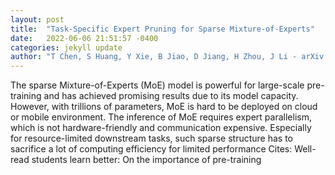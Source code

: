 ```yaml
---
layout: post
title:  "Task-Specific Expert Pruning for Sparse Mixture-of-Experts"
date:   2022-06-06 21:51:57 -0400
categories: jekyll update
author: "T Chen, S Huang, Y Xie, B Jiao, D Jiang, H Zhou, J Li - arXiv preprint arXiv , 2022"
---
```

The sparse Mixture-of-Experts (MoE) model is powerful for large-scale pre-training and has achieved promising results due to its model capacity. However, with trillions of parameters, MoE is hard to be deployed on cloud or mobile environment. The inference of MoE requires expert parallelism, which is not hardware-friendly and communication expensive. Especially for resource-limited downstream tasks, such sparse structure has to sacrifice a lot of computing efficiency for limited performance 
Cites: Well-read students learn better: On the importance of pre-training